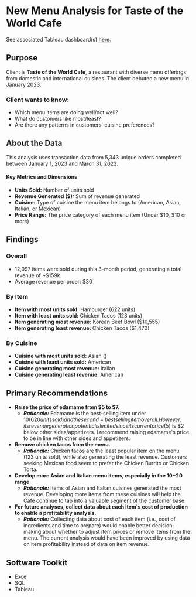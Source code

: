 # New Menu Analysis for Taste of the World Cafe
See associated Tableau dashboard(s) [here.](https://public.tableau.com/app/profile/jon.watford/viz/TasteoftheWorldCafeMenuAnalysis/KPIDashboard)

## Purpose
Client is **Taste of the World Cafe**, a restaurant with diverse menu offerings from domestic and international cuisines. The client debuted a new menu in January 2023.

### Client wants to know:
- Which menu items are doing well/not well?
- What do customers like most/least?
- Are there any patterns in customers' cuisine preferences?
 
## About the Data
This analysis uses transaction data from 5,343 unique orders completed between January 1, 2023 and March 31, 2023. 

#### Key Metrics and Dimensions

- **Units Sold:** Number of units sold 
- **Revenue Generated ($):** Sum of revenue generated 
- **Cuisine:** Type of cuisine the menu item belongs to (American, Asian, Italian, or Mexican)
- **Price Range:** The price category of each menu item (Under $10, $10 or more)

## Findings

### Overall 
- 12,097 items were sold during this 3-month period, generating a total revenue of ~$159k.
- Average revenue per order: $30

### By Item
- **Item with most units sold:** 		Hamburger (622 units)
- **Item with least units sold:** 		Chicken Tacos (123 units)
- **Item generating most revenue:**		Korean Beef Bowl ($10,555)
- **Item generating least revenue:** 	Chicken Tacos ($1,470)

### By Cuisine
- **Cuisine with most units sold:** 		Asian ()
- **Cuisine with least units sold:** 		American
- **Cuisine generating most revenue:**		Italian
- **Cuisine generating least revenue:**		American

## Primary Recommendations

- **Raise the price of edamame from $5 to $7.**
	- ***Rationale:*** Edamame is the best-selling item under $10 (620 units sold) and the second-best selling item overall. However, its revenue generation potential is limited since its current price ($5) is $2 below other sides/appetizers. I recommend raising edamame's price to be in line with other sides and appetizers.
- **Remove chicken tacos from the menu.**  
	- ***Rationale:*** Chicken tacos are the least popular item on the menu (123 units sold), while also generating the least revenue. Customers seeking Mexican food seem to prefer the Chicken Burrito or Chicken Torta. 
- **Develop more Asian and Italian menu items, especially in the $10-$20 range**
	- ***Rationale:*** Items of Asian and Italian cuisines generated the most revenue. Developing more items from these cuisines will help the Cafe continue to tap into a valuable segment of the customer base.
- **For future analyses, collect data about each item's cost of production to enable a profitability analysis.**
	- ***Rationale:*** Collecting data about cost of each item (i.e., cost of ingredients and time to prepare) would enable better decision-making about whether to adjust item prices or remove items from the menu. The current analysis would have been improved by using data on item profitability instead of data on item revenue.


## Software Toolkit
- Excel
- SQL
- Tableau



